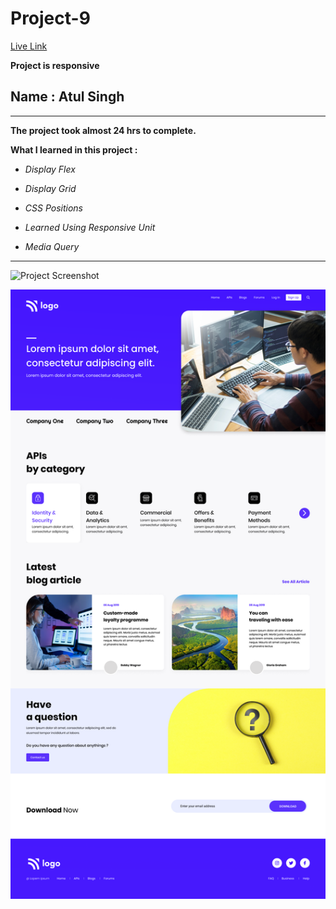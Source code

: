 # Project-9

[Live Link](https://ineuron-live-class-project-9.netlify.app/ "Netlify")

**Project is responsive**

## Name : Atul Singh

---

**The project took almost 24 hrs to complete.**

**What I learned in this project :**

- _Display Flex_
- _Display Grid_

- _CSS Positions_
- _Learned Using Responsive Unit_
- _Media Query_

---

![Project Screenshot](https://img.shields.io/badge/LiveClass-Project--9-darkblue)

![LCO](./9.png)
